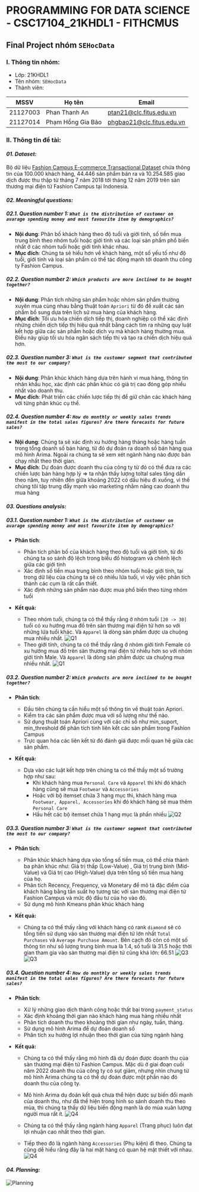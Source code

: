 # PROGRAMMING FOR DATA SCIENCE - CSC17104_21KHDL1 - FITHCMUS

## Final Project nhóm `SEHocData`

### I. Thông tin nhóm:

- Lớp: 21KHDL1
- Tên nhóm: `SEHocData`
- Thành viên:

| MSSV     | Họ tên            | Email                     |
| -------- | ----------------- | ------------------------- |
| 21127003 | Phan Thanh An     | ptan21@clc.fitus.edu.vn   |
| 21127014 | Phạm Hồng Gia Bảo | phgbao21@clc.fitus.edu.vn |

### II. Thông tin đề tài:

#### **_01. Dataset:_**

Bộ dữ liệu [Fashion Campus E-commerce Transactional Dataset](https://www.kaggle.com/datasets/bytadit/transactional-ecommerce?fbclid=IwAR0XVOD8Cv2IWJ2MtP0giIA11b6LlgOMzsjcGE7rObC08VmIQ8XnnfT2HGU) chứa thông tin của 100.000 khách hàng, 44.446 sản phẩm bán ra và 10.254.585 giao dịch được thu thập từ tháng 7 năm 2018 tới tháng 12 năm 2019 trên sàn thương mại điện tử Fashion Campus tại Indonesia.

#### **_02. Meaningful questions:_**

##### **_02.1. Question number 1: `What is the distribution of customer on avarage spending money and most favourite item by demographics?`_**

- **Nội dung**: Phân bố khách hàng theo độ tuổi và giới tính, số tiền mua trung bình theo nhóm tuổi hoặc giới tính và các loại sản phẩm phổ biến nhất ở các nhóm tuổi hoặc giới tính khác nhau.
- **Mục đích**: Chúng ta sẽ hiểu hơn về khách hàng, một số yếu tố như độ tuổi, giới tính và loại sản phẩm có thể tác động mạnh tới doanh thu công ty Fashion Campus.

##### **_02.2. Question number 2: `Which products are more inclined to be bought together?`_**

- **Nội dung**: Phân tích những sản phẩm hoặc nhóm sản phẩm thường xuyên mua cùng nhau bằng thuật toán `Apriori` từ đó đề xuất các sản phẩm bổ sung dựa trên lịch sử mua hàng của khách hàng.
- **Mục đích**: Tối ưu hóa chiến dịch tiếp thị, doanh nghiệp có thể xác định những chiến dịch tiếp thị hiệu quả nhất bằng cách tìm ra những quy luật kết hợp giữa các sản phẩm hoặc dịch vụ mà khách hàng thường mua. Điều này giúp tối ưu hóa ngân sách tiếp thị và tạo ra chiến dịch hiệu quả hơn.

##### **_02.3. Question number 3: `What is the customer segment that contributed the most to our company?`_**

- **Nội dung**: Phân khúc khách hàng dựa trên hành vi mua hàng, thông tin nhân khẩu học, xác định các phân khúc có giá trị cao đóng góp nhiều nhất vào doanh thu.
- **Mục đích**: Phát triển các chiến lược tiếp thị để giữ chân các khách hàng với từng phân khúc cụ thể.

##### **_02.4. Question number 4: `How do monthly or weekly sales trends manifest in the total sales figures? Are there forecasts for future sales?`_**

- **Nội dung**: Chúng ta sẽ xác định xu hướng hàng tháng hoặc hàng tuần trong tổng doanh số bán hàng, từ đó dự đoán ra doanh số bán hàng qua mô hình Arima. Ngoài ra chúng ta sẽ xem xét ngành hàng nào được bán chạy nhất theo thời gian.
- **Mục đích**: Dự đoán được doanh thu của công ty từ đó có thể đưa ra các chiến lược bán hàng hợp lý
  => ta nhận thấy lượng toltal sales tăng dần theo năm, tuy nhiên đến giữa khoảng 2022 có dấu hiệu đi xuống, vì thế chúng tôi tập trung đẩy mạnh vào marketing nhằm nâng cao doanh thu mua hàng

#### **_03. Questions analysis:_**

##### **_03.1. Question number 1: `What is the distribution of customer on avarage spending money and most favourite item by demographics?`_**

- **Phân tích**:

  - Phân tích phân bố của khách hàng theo độ tuổi và giới tính, từ đó chúng ta so sánh độ lệch trong biểu đồ histogram và chênh lệch giữa các giới tính
  - Xác định số tiền mua trung bình theo nhóm tuổi hoặc giới tính, tại trong dữ liệu của chúng ta sẽ có nhiều lứa tuổi, vì vậy việc phân tích thành các cụm là rất cần thiết.
  - Xác định những sản phẩm nào được mua phổ biến theo từng nhóm tuổi

- **Kết quả:**

  - Theo nhóm tuổi, chúng ta có thể thấy rằng ở nhóm tuổi `[20 -> 30]` tuổi có xu hướng mua đồ trên sàn thương mại điện tử hơn so với những lứa tuổi khác. Và `Apparel` là dòng sản phẩm được ưa chuộng mua nhiều nhất.
    ![Q1](./Images/Q1_1.png)
  - Theo giới tính, chúng ta có thể thấy rằng ở nhóm giới tính Female có xu hướng mua đồ trên sàn thương mại điện tử nhiều hơn so với nhóm giới tính Male. Và `Apparel` là dòng sản phẩm được ưa chuộng mua nhiều nhất.
    ![Q1](./Images/Q1_2.png)

##### **_03.2. Question number 2: `Which products are more inclined to be bought together?`_**

- **Phân tích**:

  - Đầu tiên chúng ta cần hiểu một số thông tin về thuật toán Apriori.
  - Kiểm tra các sản phẩm được mua với số lượng như thế nào.
  - Sử dụng thuật toán Apriori cùng với các chỉ số như min_suport, min_threshold để phân tích tính liên kết các sản phẩm trong Fashion Campus
  - Trực quan hóa các liên kết từ đó đánh giá được mối quan hệ giữa các sản phẩm.

- **Kết quả:**
  - Dựa vào các luật kết hợp trên chúng ta có thể thấy một số trường hợp như sau:
    - Khi khách hàng mua `Personal Care` và `Apparel` thì khi đó khách hàng cũng sẽ mua `Footwear` và `Accessories`
    - Hoặc với bộ itemset chứa 3 hạng mục thì, khách hàng mua `Footwear, Apparel, Accessories` khi đó khách hàng sẽ mua thêm `Personal Care`
    - Hầu hết các bộ itemset chứa 1 hạng mục là phần nhiều
      ![Q2](./Images/Q2.png)

##### **_03.3. Question number 3: `What is the customer segment that contributed the most to our company?`_**

- **Phân tích**:

  - Phân khúc khách hàng dựa vào tổng số tiền mua, có thể chia thành ba phân khúc như: Giá trị thấp (Low-Value) , Giá trị trung bình (Mid-Value) và Giá trị cao (High-Value) dựa trên tổng số tiền mua hàng của họ.
  - Phân tích Recency, Frequency, và Monetary để mô tả đặc điểm của khách hàng bằng tần suất họ tương tác với sàn thương mại điện tử Fashion Campus và mức độ đầu tư của họ vào đó.
  - Sử dụng mô hình Kmeans phân khúc khách hàng

- **Kết quả:**
  - Chúng ta có thể thấy rằng với khách hàng có rank `diamond` sẽ có tổng tiền sử dụng vào sàn thương mại điện tử lớn nhất `Total Purchases` và `Average Purchase Amount`. Bên cạch đó còn có một số thông tin như số lượng trung bình mua là 1.4, số tuổi là 31.5 hoặc thời gian tham gia vào sàn thương mại điện tử cũng khá lớn: 66.51
    ![Q3](./Images/Q3_1.png)
    ![Q3](./Images/Q3_2.png)

##### **_03.4. Question number 4: `How do monthly or weekly sales trends manifest in the total sales figures? Are there forecasts for future sales?`_**

- **Phân tích**:

  - Xử lý những giao dịch thành công hoặc thất bại trong `payment_status`
  - Xác định khoảng thời gian nào khách hàng mua hàng nhiều nhất
  - Phân tích doanh thu theo khoảng thời gian như ngày, tuần, tháng.
  - Sử dụng mô hình Arima để dự đoán doanh số
  - Phân tích xu hướng lợi nhuận theo thời gian của từng ngành hàng

- **Kết quả:**

  - Chúng ta có thể thấy rằng mô hình đã dự đoán được doanh thu của sàn thương mại điện tử Fashion Campus. Mặc dù ở giai đoạn cuối năm 2022 doanh thu của công ty có sụt giảm, nhưng nhìn chung từ mô hình Arima chúng ta có thể dự đoán được một phần nào đó doanh thu của công ty.
  - Mô hình Arima dụ đoán kết quả chưa thể hiện được sự biến đổi mạnh của doanh thu, như đã thể hiện trong hình so sánh doanh thu theo mùa, thì chúng ta thấy dữ liệu biến động mạnh là do mùa xuân lượng người mua rất ít.
    ![Q4](./Images/Q4_1.png)

  - Chúng ta có thể thấy rằng ngành hàng `Apparel` (Trang phục) luôn đạt lợi nhuận cao nhất theo thời gian.
  - Tiếp theo đó là ngành hàng `Accessories` (Phụ kiện) đi theo. Chúng ta cũng dễ hiểu rằng đây là hai mặt hàng có quan hệ mật thiết với nhau.
    ![Q4](./Images/Q4_2.png)

#### **_04. Planning:_**

![Planning](./Images/planning.png)
